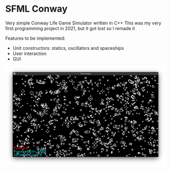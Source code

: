 # SFML Conway

Very simple Conway Life Game Simulator written in C++
This was my very first programming project in 2021, but it got lost so I remade it

Features to be implemented:
- Unit constructors: statics, oscillators and spaceships
- User interaction
- GUI

![Window](.screenshots/window.png)